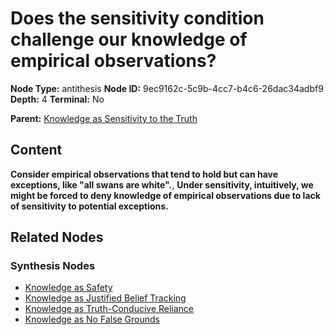 # Does the sensitivity condition challenge our knowledge of empirical observations?

**Node Type:** antithesis
**Node ID:** 9ec9162c-5c9b-4cc7-b4c6-26dac34adbf9
**Depth:** 4
**Terminal:** No

**Parent:** [Knowledge as Sensitivity to the Truth](knowledge-as-sensitivity-to-the-truth-synthesis-98cecc4d-4029-4093-86a4-1fc15b559ba0.md)

## Content

**Consider empirical observations that tend to hold but can have exceptions, like "all swans are white".**, **Under sensitivity, intuitively, we might be forced to deny knowledge of empirical observations due to lack of sensitivity to potential exceptions.**

## Related Nodes

### Synthesis Nodes

- [Knowledge as Safety](knowledge-as-safety-synthesis-1c9bd06c-dd15-4d80-a9a1-62ed2f7ae814.md)
- [Knowledge as Justified Belief Tracking](knowledge-as-justified-belief-tracking-synthesis-d0252600-9016-40f5-9bd0-4d09dbb47572.md)
- [Knowledge as Truth-Conducive Reliance](knowledge-as-truth-conducive-reliance-synthesis-5fd3a4f8-7717-4fe4-9599-64c143c64b14.md)
- [Knowledge as No False Grounds](knowledge-as-no-false-grounds-synthesis-da1fe54d-38a3-47f6-a458-cbbaaf480bbb.md)

